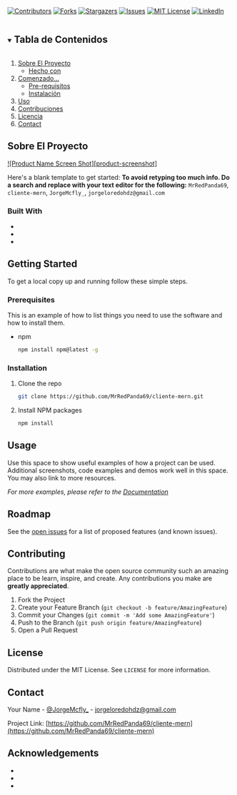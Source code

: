 [![Contributors][contributors-shield]][contributors-url]
[![Forks][forks-shield]][forks-url]
[![Stargazers][stars-shield]][stars-url]
[![Issues][issues-shield]][issues-url]
[![MIT License][license-shield]][license-url]
[![LinkedIn][linkedin-shield]][linkedin-url]



<!-- PROJECT LOGO -->



<!-- TABLE OF CONTENTS -->
<details open="open">
  <summary><h2 style="display: inline-block">Tabla de Contenidos</h2></summary>
  <ol>
    <li>
      <a href="#about-the-project">Sobre El Proyecto</a>
      <ul>
        <li><a href="#built-with">Hecho con</a></li>
      </ul>
    </li>
    <li>
      <a href="#getting-started">Comenzado...</a>
      <ul>
        <li><a href="#prerequisites">Pre-requisitos</a></li>
        <li><a href="#installation">Instalación</a></li>
      </ul>
    </li>
    <li><a href="#usage">Uso</a></li>
    <li><a href="#contributing">Contribuciones</a></li>
    <li><a href="#license">Licencia</a></li>
    <li><a href="#contact">Contact</a></li>
  </ol>
</details>



<!-- Sobre El Proyecto -->
## Sobre El Proyecto

[![Product Name Screen Shot][product-screenshot]](https://example.com)

Here's a blank template to get started:
**To avoid retyping too much info. Do a search and replace with your text editor for the following:**
`MrRedPanda69`, `cliente-mern`, `JorgeMcfly_`, `jorgeloredohdz@gmail.com`


### Built With

* []()
* []()
* []()



<!-- GETTING STARTED -->
## Getting Started

To get a local copy up and running follow these simple steps.

### Prerequisites

This is an example of how to list things you need to use the software and how to install them.
* npm
  ```sh
  npm install npm@latest -g
  ```

### Installation

1. Clone the repo
   ```sh
   git clone https://github.com/MrRedPanda69/cliente-mern.git
   ```
2. Install NPM packages
   ```sh
   npm install
   ```



<!-- USAGE EXAMPLES -->
## Usage

Use this space to show useful examples of how a project can be used. Additional screenshots, code examples and demos work well in this space. You may also link to more resources.

_For more examples, please refer to the [Documentation](https://example.com)_



<!-- ROADMAP -->
## Roadmap

See the [open issues](https://github.com/MrRedPanda69/cliente-mern/issues) for a list of proposed features (and known issues).



<!-- CONTRIBUTING -->
## Contributing

Contributions are what make the open source community such an amazing place to be learn, inspire, and create. Any contributions you make are **greatly appreciated**.

1. Fork the Project
2. Create your Feature Branch (`git checkout -b feature/AmazingFeature`)
3. Commit your Changes (`git commit -m 'Add some AmazingFeature'`)
4. Push to the Branch (`git push origin feature/AmazingFeature`)
5. Open a Pull Request



<!-- LICENSE -->
## License

Distributed under the MIT License. See `LICENSE` for more information.



<!-- CONTACT -->
## Contact

Your Name - [@JorgeMcfly_](https://twitter.com/JorgeMcfly_) - jorgeloredohdz@gmail.com

Project Link: [https://github.com/MrRedPanda69/cliente-mern](https://github.com/MrRedPanda69/cliente-mern)



<!-- ACKNOWLEDGEMENTS -->
## Acknowledgements

* []()
* []()
* []()





<!-- MARKDOWN LINKS & IMAGES -->
<!-- https://www.markdownguide.org/basic-syntax/#reference-style-links -->
[contributors-shield]: https://img.shields.io/github/contributors/MrRedPanda69/repo.svg?style=for-the-badge
[contributors-url]: https://github.com/MrRedPanda69/repo/graphs/contributors
[forks-shield]: https://img.shields.io/github/forks/MrRedPanda69/repo.svg?style=for-the-badge
[forks-url]: https://github.com/MrRedPanda69/repo/network/members
[stars-shield]: https://img.shields.io/github/stars/MrRedPanda69/repo.svg?style=for-the-badge
[stars-url]: https://github.com/MrRedPanda69/repo/stargazers
[issues-shield]: https://img.shields.io/github/issues/MrRedPanda69/repo.svg?style=for-the-badge
[issues-url]: https://github.com/MrRedPanda69/repo/issues
[license-shield]: https://img.shields.io/github/license/MrRedPanda69/repo.svg?style=for-the-badge
[license-url]: https://github.com/MrRedPanda69/repo/blob/master/LICENSE.txt
[linkedin-shield]: https://img.shields.io/badge/-LinkedIn-black.svg?style=for-the-badge&logo=linkedin&colorB=555
[linkedin-url]: https://www.linkedin.com/in/jorge-gregorio-loredo-hern%C3%A1ndez-13a06820b/
